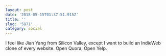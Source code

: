 ```yaml
---
layout: post
date: '2018-05-15T01:37:51.915Z'
title: ''
slug: '5871'
category: social
---
```

I feel like Jian Yang from Silicon Valley, except I want to build an IndieWeb clone of every website. Open Quora, Open Yelp.
